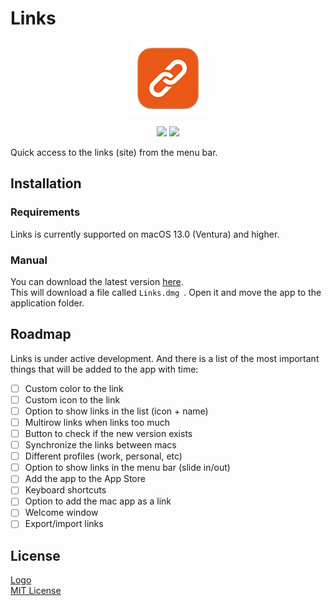 # Links

<a href="https://github.com/exelban/links/releases"><p align="center"><img src="https://github.com/exelban/links/blob/master/Links/Supporting%20Files/Assets.xcassets/AppIcon.appiconset/128.png?raw=true" width="120"></p></a>

<p align="center">
<a href="https://github.com/exelban/links/releases"><img src="https://serhiy.s3.eu-central-1.amazonaws.com/Github_repo/links/light-mode.png" width="250"></a>
<a href="https://github.com/exelban/links/releases"><img src="https://serhiy.s3.eu-central-1.amazonaws.com/Github_repo/links/dark-mode.png" width="250"></a>
</p>

Quick access to the links (site) from the menu bar.

## Installation
### Requirements
Links is currently supported on macOS 13.0 (Ventura) and higher.

### Manual
You can download the latest version [here](https://github.com/exelban/links/releases/latest/download/Links.dmg).  
This will download a file called `Links.dmg `. Open it and move the app to the application folder.

## Roadmap
Links is under active development. And there is a list of the most important things that will be added to the app with time:

- [ ] Custom color to the link
- [ ] Custom icon to the link
- [ ] Option to show links in the list (icon + name)
- [ ] Multirow links when links too much
- [ ] Button to check if the new version exists
- [ ] Synchronize the links between macs
- [ ] Different profiles (work, personal, etc)
- [ ] Option to show links in the menu bar (slide in/out)
- [ ] Add the app to the App Store
- [ ] Keyboard shortcuts
- [ ] Option to add the mac app as a link
- [ ] Welcome window
- [ ] Export/import links

## License
[Logo](https://www.flaticon.com/free-icons/bookmark)  
[MIT License](https://github.com/exelban/links/blob/master/LICENSE)
